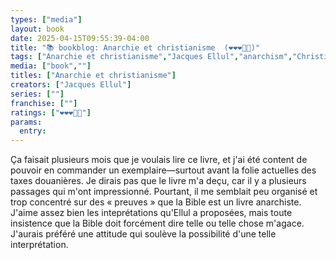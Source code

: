 ```yaml
---
types: ["media"]
layout: book
date: 2025-04-15T09:55:39-04:00
title: "📚 bookblog: Anarchie et christianisme  (❤️❤️❤️🖤🖤)"
tags: ["Anarchie et christianisme","Jacques Ellul","anarchism","Christian anarchism","tariffs"]
media: ["book",""]
titles: ["Anarchie et christianisme"]
creators: ["Jacques Ellul"]
series: [""]
franchise: [""]
ratings: ["❤️❤️❤️🖤🖤"]
params:
  entry: 
---
```


Ça faisait plusieurs mois que je voulais lire ce livre, et j'ai été content de pouvoir en commander un exemplaire—surtout avant la folie actuelles des taxes douanières. Je dirais pas que le livre m'a deçu, car il y a plusieurs passages qui m'ont impressionné. Pourtant, il me semblait peu organisé et trop concentré sur des « preuves » que la Bible est un livre anarchiste. J'aime assez bien les inteprétations qu'Ellul a proposées, mais toute insistence que la Bible doit forcément dire telle ou telle chose m'agace. J'aurais préféré une attitude qui soulève la possibilité d'une telle interprétation.